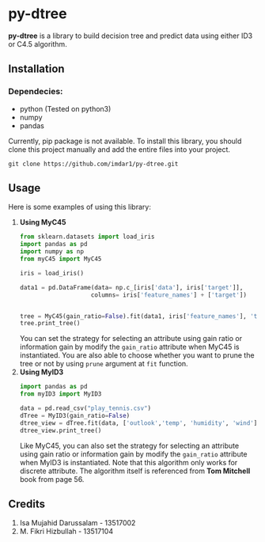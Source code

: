 py-dtree
======
**py-dtree** is a library to build decision tree and predict data using either ID3 or C4.5 algorithm.

Installation
------
### Dependecies:
- python (Tested on python3)
- numpy
- pandas

Currently, pip package is not available. To install this library, you should clone this project manually and add the entire files into your project.
```
git clone https://github.com/imdar1/py-dtree.git
```
Usage
------
Here is some examples of using this library:
1. **Using MyC45**
    ```python
    from sklearn.datasets import load_iris
    import pandas as pd
    import numpy as np
    from myC45 import MyC45

    iris = load_iris()

    data1 = pd.DataFrame(data= np.c_[iris['data'], iris['target']],
                        columns= iris['feature_names'] + ['target'])

    
    tree = MyC45(gain_ratio=False).fit(data1, iris['feature_names'], 'target', prune=False)
    tree.print_tree()
    ```
    You can set the strategy for selecting an attribute using gain ratio or information gain by modify the `gain_ratio` attribute when MyC45 is instantiated. You are also able to choose whether you want to prune the tree or not by using `prune` argument at `fit` function. 
2. **Using MyID3**
    ```python
    import pandas as pd
    from myID3 import MyID3

    data = pd.read_csv("play_tennis.csv")
    dTree = MyID3(gain_ratio=False)
    dtree_view = dTree.fit(data, ['outlook','temp', 'humidity', 'wind'], 'play')
    dtree_view.print_tree()
    ```
    Like MyC45, you can also set the strategy for selecting an attribute using gain ratio or information gain by modify the `gain_ratio` attribute when MyID3 is instantiated. Note that this algorithm only works for discrete attribute. The algorithm itself is referenced from **Tom Mitchell** book from page 56.

Credits
------
1. Isa Mujahid Darussalam - 13517002
2. M. Fikri Hizbullah - 13517104